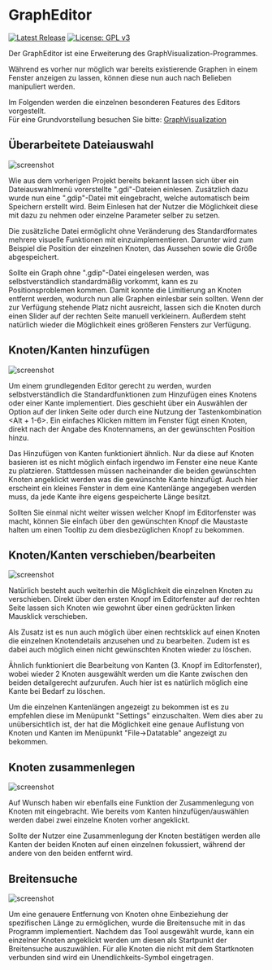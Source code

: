 # GraphEditor
[![Latest Release](https://img.shields.io/github/release/Epictigu/GraphEditor?label=download)](https://github.com/Epictigu/GraphEditor/releases/)
[![License: GPL v3](https://img.shields.io/badge/License-MIT-blue.svg)](https://opensource.org/licenses/MIT)

Der GraphEditor ist eine Erweiterung des GraphVisualization-Programmes.

Während es vorher nur möglich war bereits existierende Graphen in einem Fenster anzeigen zu lassen,
können diese nun auch nach Belieben manipuliert werden.

Im Folgenden werden die einzelnen besonderen Features des Editors vorgestellt.                                  
Für eine Grundvorstellung besuchen Sie bitte: <a href="https://github.com/Epictigu/GraphVisualization">GraphVisualization</a>

## Überarbeitete Dateiauswahl
![screenshot](https://s7.gifyu.com/images/tp3_02.gif)

Wie aus dem vorherigen Projekt bereits bekannt lassen sich über ein Dateiauswahlmenü vorerstellte ".gdi"-Dateien einlesen.
Zusätzlich dazu wurde nun eine ".gdip"-Datei mit eingebracht, welche automatisch beim Speichern erstellt wird.
Beim Einlesen hat der Nutzer die Möglichkeit diese mit dazu zu nehmen oder einzelne Parameter selber zu setzen.

Die zusätzliche Datei ermöglicht ohne Veränderung des Standardformates mehrere visuelle Funktionen mit einzuimplementieren.
Darunter wird zum Beispiel die Position der einzelnen Knoten, das Aussehen sowie die Größe abgespeichert.

Sollte ein Graph ohne ".gdip"-Datei eingelesen werden, was selbstverständlich standardmäßig vorkommt, kann es zu Positionsproblemen kommen.
Damit konnte die Limitierung an Knoten entfernt werden, wodurch nun alle Graphen einlesbar sein sollten.
Wenn der zur Verfügung stehende Platz nicht ausreicht, lassen sich die Knoten durch einen Slider auf der rechten Seite manuell verkleinern.
Außerdem steht natürlich wieder die Möglichkeit eines größeren Fensters zur Verfügung.

## Knoten/Kanten hinzufügen
![screenshot](https://s7.gifyu.com/images/tp3_01c4eb43b430ef51d7.gif)

Um einem grundlegenden Editor gerecht zu werden, wurden selbstverständlich die Standardfunktionen zum Hinzufügen eines Knotens oder einer Kante implementiert.
Dies geschieht über ein Auswählen der Option auf der linken Seite oder durch eine Nutzung der Tastenkombination <Alt + 1-6>.
Ein einfaches Klicken mittem im Fenster fügt einen Knoten, direkt nach der Angabe des Knotennamens, an der gewünschten Position hinzu.

Das Hinzufügen von Kanten funktioniert ähnlich. Nur da diese auf Knoten basieren ist es nicht möglich einfach irgendwo im Fenster eine neue Kante zu platzieren.
Stattdessen müssen nacheinander die beiden gewünschten Knoten angeklickt werden was die gewünschte Kante hinzufügt. Auch hier erscheint ein kleines Fenster in dem eine Kantenlänge angegeben werden muss, da jede Kante ihre eigens gespeicherte Länge besitzt.

Sollten Sie einmal nicht weiter wissen welcher Knopf im Editorfenster was macht, können Sie einfach über den gewünschten Knopf die Maustaste halten um einen Tooltip zu dem diesbezüglichen Knopf zu bekommen.

## Knoten/Kanten verschieben/bearbeiten
![screenshot](https://s7.gifyu.com/images/tp3_036ba811fb077a6452.gif)

Natürlich besteht auch weiterhin die Möglichkeit die einzelnen Knoten zu verschieben.
Direkt über den ersten Knopf im Editorfenster auf der rechten Seite lassen sich Knoten wie gewohnt über einen gedrückten linken Mausklick verschieben.

Als Zusatz ist es nun auch möglich über einen rechtsklick auf einen Knoten die einzelnen Knotendetails anzusehen und zu bearbeiten.
Zudem ist es dabei auch möglich einen nicht gewünschten Knoten wieder zu löschen.

Ähnlich funktioniert die Bearbeitung von Kanten (3. Knopf im Editorfenster), wobei wieder 2 Knoten ausgewählt werden um die Kante zwischen den beiden detailgerecht aufzurufen.
Auch hier ist es natürlich möglich eine Kante bei Bedarf zu löschen.

Um die einzelnen Kantenlängen angezeigt zu bekommen ist es zu empfehlen diese im Menüpunkt "Settings" einzuschalten.
Wem dies aber zu unübersichtlich ist, der hat die Möglichkeit eine genaue Auflistung von Knoten und Kanten im Menüpunkt "File->Datatable" angezeigt zu bekommen.

## Knoten zusammenlegen
![screenshot](https://s7.gifyu.com/images/tp3_04.gif)

Auf Wunsch haben wir ebenfalls eine Funktion der Zusammenlegung von Knoten mit eingebracht.
Wie bereits vom Kanten hinzufügen/auswählen werden dabei zwei einzelne Knoten vorher angeklickt.

Sollte der Nutzer eine Zusammenlegung der Knoten bestätigen werden alle Kanten der beiden Knoten auf einen einzelnen fokussiert, während der andere von den beiden entfernt wird.

## Breitensuche
![screenshot](https://s7.gifyu.com/images/tp3_05.gif)

Um eine genauere Entfernung von Knoten ohne Einbeziehung der spezifischen Länge zu ermöglichen, wurde die Breitensuche mit in das Programm implementiert.
Nachdem das Tool ausgewählt wurde, kann ein einzelner Knoten angeklickt werden um diesen als Startpunkt der Breitensuche auszuwählen.
Für alle Knoten die nicht mit dem Startknoten verbunden sind wird ein Unendlichkeits-Symbol eingetragen. 
